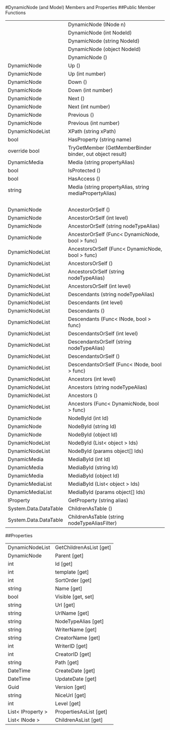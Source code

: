 #DynamicNode (and Model) Members and Properties
##Public Member Functions
<table border="0">
<tbody>
<tr>
<td>&nbsp;</td>
<td>DynamicNode (INode n)</td>
</tr>
<tr>
<td>&nbsp;</td>
<td>DynamicNode (int NodeId)</td>
</tr>
<tr>
<td>&nbsp;</td>
<td>DynamicNode (string NodeId)</td>
</tr>
<tr>
<td>&nbsp;</td>
<td>DynamicNode (object NodeId)</td>
</tr>
<tr>
<td>&nbsp;</td>
<td>DynamicNode ()</td>
</tr>
<tr>
<td>DynamicNode </td>
<td>Up ()</td>
</tr>
<tr>
<td>DynamicNode </td>
<td>Up (int number)</td>
</tr>
<tr>
<td>DynamicNode </td>
<td>Down ()</td>
</tr>
<tr>
<td>DynamicNode </td>
<td>Down (int number)</td>
</tr>
<tr>
<td>DynamicNode </td>
<td>Next ()</td>
</tr>
<tr>
<td>DynamicNode </td>
<td>Next (int number)</td>
</tr>
<tr>
<td>DynamicNode </td>
<td>Previous ()</td>
</tr>
<tr>
<td>DynamicNode </td>
<td>Previous (int number)</td>
</tr>
<tr>
<td>DynamicNodeList </td>
<td>XPath (string xPath)</td>
</tr>
<tr>
<td>bool </td>
<td>HasProperty (string name)</td>
</tr>
<tr>
<td>override bool </td>
<td>TryGetMember (GetMemberBinder binder, out object result)</td>
</tr>
<tr>
<td>DynamicMedia </td>
<td>Media (string propertyAlias)</td>
</tr>
<tr>
<td>bool </td>
<td>IsProtected ()</td>
</tr>
<tr>
<td>bool </td>
<td>HasAccess ()</td>
</tr>
<tr>
<td>string </td>
<td>Media (string propertyAlias, string mediaPropertyAlias)</td>
</tr>
<tr>
<td>&nbsp;</td>
</tr>
<tr>
<td>DynamicNode </td>
<td>AncestorOrSelf ()</td>
</tr>
<tr>
<td>DynamicNode </td>
<td>AncestorOrSelf (int level)</td>
</tr>
<tr>
<td>DynamicNode </td>
<td>AncestorOrSelf (string nodeTypeAlias)</td>
</tr>
<tr>
<td>DynamicNode </td>
<td>AncestorOrSelf (Func&lt; DynamicNode, bool &gt; func)</td>
</tr>
<tr>
<td>DynamicNodeList </td>
<td>AncestorsOrSelf (Func&lt; DynamicNode, bool &gt; func)</td>
</tr>
<tr>
<td>DynamicNodeList </td>
<td>AncestorsOrSelf ()</td>
</tr>
<tr>
<td>DynamicNodeList </td>
<td>AncestorsOrSelf (string nodeTypeAlias)</td>
</tr>
<tr>
<td>DynamicNodeList </td>
<td>AncestorsOrSelf (int level)</td>
</tr>
<tr>
<td>DynamicNodeList </td>
<td>Descendants (string nodeTypeAlias)</td>
</tr>
<tr>
<td>DynamicNodeList </td>
<td>Descendants (int level)</td>
</tr>
<tr>
<td>DynamicNodeList </td>
<td>Descendants ()</td>
</tr>
<tr>
<td>DynamicNodeList </td>
<td>Descendants (Func&lt; INode, bool &gt; func)</td>
</tr>
<tr>
<td>DynamicNodeList </td>
<td>DescendantsOrSelf (int level)</td>
</tr>
<tr>
<td>DynamicNodeList </td>
<td>DescendantsOrSelf (string nodeTypeAlias)</td>
</tr>
<tr>
<td>DynamicNodeList </td>
<td>DescendantsOrSelf ()</td>
</tr>
<tr>
<td>DynamicNodeList </td>
<td>DescendantsOrSelf (Func&lt; INode, bool &gt; func)</td>
</tr>
<tr>
<td>DynamicNodeList </td>
<td>Ancestors (int level)</td>
</tr>
<tr>
<td>DynamicNodeList </td>
<td>Ancestors (string nodeTypeAlias)</td>
</tr>
<tr>
<td>DynamicNodeList </td>
<td>Ancestors ()</td>
</tr>
<tr>
<td>DynamicNodeList </td>
<td>Ancestors (Func&lt; DynamicNode, bool &gt; func)</td>
</tr>
<tr>
<td>DynamicNode </td>
<td>NodeById (int Id)</td>
</tr>
<tr>
<td>DynamicNode </td>
<td>NodeById (string Id)</td>
</tr>
<tr>
<td>DynamicNode </td>
<td>NodeById (object Id)</td>
</tr>
<tr>
<td>DynamicNodeList </td>
<td>NodeById (List&lt; object &gt; Ids)</td>
</tr>
<tr>
<td>DynamicNodeList </td>
<td>NodeById (params object[] Ids)</td>
</tr>
<tr>
<td>DynamicMedia </td>
<td>MediaById (int Id)</td>
</tr>
<tr>
<td>DynamicMedia </td>
<td>MediaById (string Id)</td>
</tr>
<tr>
<td>DynamicMedia </td>
<td>MediaById (object Id)</td>
</tr>
<tr>
<td>DynamicMediaList </td>
<td>MediaById (List&lt; object &gt; Ids)</td>
</tr>
<tr>
<td>DynamicMediaList </td>
<td>MediaById (params object[] Ids)</td>
</tr>
<tr>
<td>IProperty </td>
<td>GetProperty (string alias)</td>
</tr>
<tr>
<td>System.Data.DataTable </td>
<td>ChildrenAsTable ()</td>
</tr>
<tr>
<td>System.Data.DataTable </td>
<td>ChildrenAsTable (string nodeTypeAliasFilter)</td>
</tr>
</tbody>
</table>
##Properties
<table border="0">
<tbody>
<tr>
<td>DynamicNodeList </td>
<td>GetChildrenAsList [get]</td>
</tr>
<tr>
<td>DynamicNode </td>
<td>Parent [get]</td>
</tr>
<tr>
<td>int </td>
<td>Id [get]</td>
</tr>
<tr>
<td>int </td>
<td>template [get]</td>
</tr>
<tr>
<td>int </td>
<td>SortOrder [get]</td>
</tr>
<tr>
<td>string </td>
<td>Name [get]</td>
</tr>
<tr>
<td>bool </td>
<td>Visible [get, set]</td>
</tr>
<tr>
<td>string </td>
<td>Url [get]</td>
</tr>
<tr>
<td>string </td>
<td>UrlName [get]</td>
</tr>
<tr>
<td>string </td>
<td>NodeTypeAlias [get]</td>
</tr>
<tr>
<td>string </td>
<td>WriterName [get]</td>
</tr>
<tr>
<td>string </td>
<td>CreatorName [get]</td>
</tr>
<tr>
<td>int </td>
<td>WriterID [get]</td>
</tr>
<tr>
<td>int </td>
<td>CreatorID [get]</td>
</tr>
<tr>
<td>string </td>
<td>Path [get]</td>
</tr>
<tr>
<td>DateTime </td>
<td>CreateDate [get]</td>
</tr>
<tr>
<td>DateTime </td>
<td>UpdateDate [get]</td>
</tr>
<tr>
<td>Guid </td>
<td>Version [get]</td>
</tr>
<tr>
<td>string </td>
<td>NiceUrl [get]</td>
</tr>
<tr>
<td>int </td>
<td>Level [get]</td>
</tr>
<tr>
<td>List&lt; IProperty &gt; </td>
<td>PropertiesAsList [get]</td>
</tr>
<tr>
<td>List&lt; INode &gt; </td>
<td>ChildrenAsList [get]</td>
</tr>
</tbody>
</table>